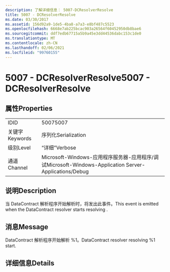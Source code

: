 ```yaml
---
description: 了解详细信息： 5007-DCResolverResolve
title: 5007 - DCResolverResolve
ms.date: 03/30/2017
ms.assetid: 156d92a9-1de5-4ba8-a7a3-e8bf487c5523
ms.openlocfilehash: 6668e7ab225bcac903a26564f60452950db8bae6
ms.sourcegitcommit: ddf7edb67715a5b9a45e3dd44536dabc153c1de0
ms.translationtype: MT
ms.contentlocale: zh-CN
ms.lasthandoff: 02/06/2021
ms.locfileid: "99760155"
---
```

# <a name="5007---dcresolverresolve"></a><span data-ttu-id="e9bcc-103">5007 - DCResolverResolve</span><span class="sxs-lookup"><span data-stu-id="e9bcc-103">5007 - DCResolverResolve</span></span>

## <a name="properties"></a><span data-ttu-id="e9bcc-104">属性</span><span class="sxs-lookup"><span data-stu-id="e9bcc-104">Properties</span></span>  
  
|||  
|-|-|  
|<span data-ttu-id="e9bcc-105">ID</span><span class="sxs-lookup"><span data-stu-id="e9bcc-105">ID</span></span>|<span data-ttu-id="e9bcc-106">5007</span><span class="sxs-lookup"><span data-stu-id="e9bcc-106">5007</span></span>|  
|<span data-ttu-id="e9bcc-107">关键字</span><span class="sxs-lookup"><span data-stu-id="e9bcc-107">Keywords</span></span>|<span data-ttu-id="e9bcc-108">序列化</span><span class="sxs-lookup"><span data-stu-id="e9bcc-108">Serialization</span></span>|  
|<span data-ttu-id="e9bcc-109">级别</span><span class="sxs-lookup"><span data-stu-id="e9bcc-109">Level</span></span>|<span data-ttu-id="e9bcc-110">“详细”</span><span class="sxs-lookup"><span data-stu-id="e9bcc-110">Verbose</span></span>|  
|<span data-ttu-id="e9bcc-111">通道</span><span class="sxs-lookup"><span data-stu-id="e9bcc-111">Channel</span></span>|<span data-ttu-id="e9bcc-112">Microsoft-Windows-应用程序服务器-应用程序/调试</span><span class="sxs-lookup"><span data-stu-id="e9bcc-112">Microsoft-Windows-Application Server-Applications/Debug</span></span>|  
  
## <a name="description"></a><span data-ttu-id="e9bcc-113">说明</span><span class="sxs-lookup"><span data-stu-id="e9bcc-113">Description</span></span>  

 <span data-ttu-id="e9bcc-114">当 DataContract 解析程序开始解析时，将发出此事件。</span><span class="sxs-lookup"><span data-stu-id="e9bcc-114">This event is emitted when the DataContract resolver starts resolving .</span></span>  
  
## <a name="message"></a><span data-ttu-id="e9bcc-115">消息</span><span class="sxs-lookup"><span data-stu-id="e9bcc-115">Message</span></span>  

 <span data-ttu-id="e9bcc-116">DataContract 解析程序开始解析 %1。</span><span class="sxs-lookup"><span data-stu-id="e9bcc-116">DataContract resolver resolving %1 start.</span></span>  
  
## <a name="details"></a><span data-ttu-id="e9bcc-117">详细信息</span><span class="sxs-lookup"><span data-stu-id="e9bcc-117">Details</span></span>
